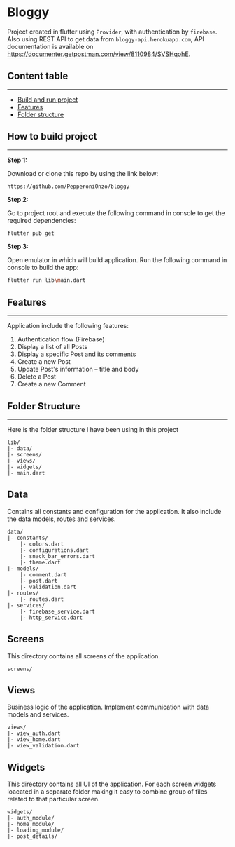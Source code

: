# Bloggy

Project created in flutter using `Provider`, with authentication by `firebase`. Also using REST API to get data from `bloggy-api.herokuapp.com`, API documentation is available on <https://documenter.getpostman.com/view/8110984/SVSHqohE>.

## Content table

---

- [Build and run project](#how-to-build-project)
- [Features](#features)
- [Folder structure](#folder-structure)

## How to build project

---

**Step 1:**

Download or clone this repo by using the link below:

```
https://github.com/PepperoniOnzo/bloggy
```

**Step 2:**

Go to project root and execute the following command in console to get the required dependencies:

```bash
flutter pub get 
```

**Step 3:**

Open emulator in which will build application. Run the following command in console to build the app:

```bash
flutter run lib\main.dart 
```

## Features

---

Application include the following features:

1. Authentication flow (Firebase)
2. Display a list of all Posts
3. Display a specific Post and its comments
4. Create a new Post
5. Update Post's information – title and body
6. Delete a Post
7. Create a new Comment

## Folder Structure

---

Here is the folder structure I have been using in this project

```text
lib/
|- data/
|- screens/
|- views/
|- widgets/
|- main.dart
```

## Data

Contains all constants and configuration for the application. It also include the data models, routes and services.

```text
data/
|- constants/
    |- colors.dart
    |- configurations.dart
    |- snack_bar_errors.dart
    |- theme.dart
|- models/
    |- comment.dart
    |- post.dart
    |- validation.dart
|- routes/
    |- routes.dart
|- services/
    |- firebase_service.dart
    |- http_service.dart
```

## Screens

This directory contains all screens of the application.

```text
screens/
```

## Views

Business logic of the application. Implement communication with data models and services.

```text
views/
|- view_auth.dart
|- view_home.dart
|- view_validation.dart
```

## Widgets

This directory contains all UI of the application. For each screen widgets loacated in a separate folder making it easy to combine group of files related to that particular screen.

```text
widgets/
|- auth_module/
|- home_module/
|- loading_module/
|- post_details/
```
